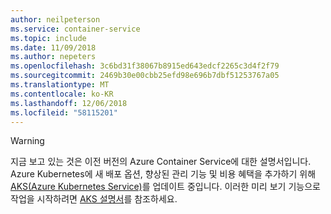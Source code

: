 ```yaml
---
author: neilpeterson
ms.service: container-service
ms.topic: include
ms.date: 11/09/2018
ms.author: nepeters
ms.openlocfilehash: 3c6bd31f38067b8915ed643edcf2265c3d4f2f79
ms.sourcegitcommit: 2469b30e00cbb25efd98e696b7dbf51253767a05
ms.translationtype: MT
ms.contentlocale: ko-KR
ms.lasthandoff: 12/06/2018
ms.locfileid: "58115201"
---
```

> [!WARNING]
> 지금 보고 있는 것은 이전 버전의 Azure Container Service에 대한 설명서입니다. Azure Kubernetes에 새 배포 옵션, 향상된 관리 기능 및 비용 혜택을 추가하기 위해 [AKS(Azure Kubernetes Service)](../articles/aks/intro-kubernetes.md)를 업데이트 중입니다. 이러한 미리 보기 기능으로 작업을 시작하려면 [AKS 설명서](../articles/aks/intro-kubernetes.md)를 참조하세요.
>
>
